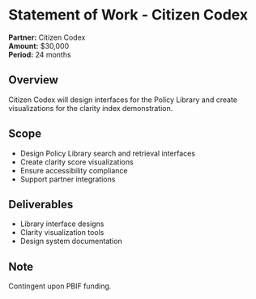 # Statement of Work - Citizen Codex

**Partner:** Citizen Codex  
**Amount:** $30,000  
**Period:** 24 months  

## Overview

Citizen Codex will design interfaces for the Policy Library and create visualizations for the clarity index demonstration.

## Scope

- Design Policy Library search and retrieval interfaces
- Create clarity score visualizations
- Ensure accessibility compliance
- Support partner integrations

## Deliverables

- Library interface designs
- Clarity visualization tools
- Design system documentation

## Note

Contingent upon PBIF funding.